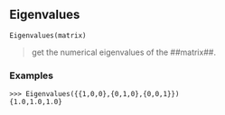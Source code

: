 ## Eigenvalues 

```
Eigenvalues(matrix)
```

> get the numerical eigenvalues of the ##matrix##.

### Examples
```
>>> Eigenvalues({{1,0,0},{0,1,0},{0,0,1}})
{1.0,1.0,1.0} 
```
 